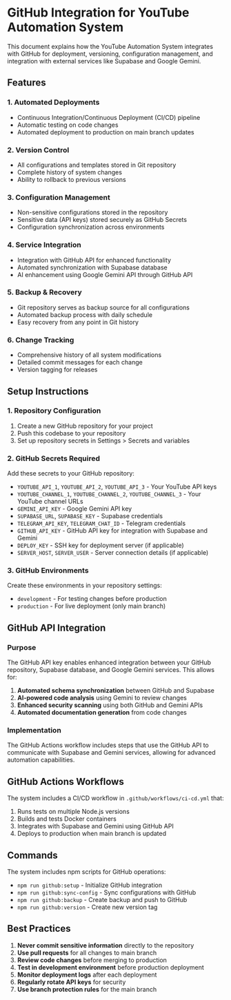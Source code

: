 # GitHub Integration for YouTube Automation System

This document explains how the YouTube Automation System integrates with GitHub for deployment, versioning, configuration management, and integration with external services like Supabase and Google Gemini.

## Features

### 1. Automated Deployments
- Continuous Integration/Continuous Deployment (CI/CD) pipeline
- Automatic testing on code changes
- Automated deployment to production on main branch updates

### 2. Version Control
- All configurations and templates stored in Git repository
- Complete history of system changes
- Ability to rollback to previous versions

### 3. Configuration Management
- Non-sensitive configurations stored in the repository
- Sensitive data (API keys) stored securely as GitHub Secrets
- Configuration synchronization across environments

### 4. Service Integration
- Integration with GitHub API for enhanced functionality
- Automated synchronization with Supabase database
- AI enhancement using Google Gemini API through GitHub API

### 5. Backup & Recovery
- Git repository serves as backup source for all configurations
- Automated backup process with daily schedule
- Easy recovery from any point in Git history

### 6. Change Tracking
- Comprehensive history of all system modifications
- Detailed commit messages for each change
- Version tagging for releases

## Setup Instructions

### 1. Repository Configuration
1. Create a new GitHub repository for your project
2. Push this codebase to your repository
3. Set up repository secrets in Settings > Secrets and variables

### 2. GitHub Secrets Required
Add these secrets to your GitHub repository:
- `YOUTUBE_API_1`, `YOUTUBE_API_2`, `YOUTUBE_API_3` - Your YouTube API keys
- `YOUTUBE_CHANNEL_1`, `YOUTUBE_CHANNEL_2`, `YOUTUBE_CHANNEL_3` - Your YouTube channel URLs
- `GEMINI_API_KEY` - Google Gemini API key
- `SUPABASE_URL`, `SUPABASE_KEY` - Supabase credentials
- `TELEGRAM_API_KEY`, `TELEGRAM_CHAT_ID` - Telegram credentials
- `GITHUB_API_KEY` - GitHub API key for integration with Supabase and Gemini
- `DEPLOY_KEY` - SSH key for deployment server (if applicable)
- `SERVER_HOST`, `SERVER_USER` - Server connection details (if applicable)

### 3. GitHub Environments
Create these environments in your repository settings:
- `development` - For testing changes before production
- `production` - For live deployment (only main branch)

## GitHub API Integration

### Purpose
The GitHub API key enables enhanced integration between your GitHub repository, Supabase database, and Google Gemini services. This allows for:

1. **Automated schema synchronization** between GitHub and Supabase
2. **AI-powered code analysis** using Gemini to review changes
3. **Enhanced security scanning** using both GitHub and Gemini APIs
4. **Automated documentation generation** from code changes

### Implementation
The GitHub Actions workflow includes steps that use the GitHub API to communicate with Supabase and Gemini services, allowing for advanced automation capabilities.

## GitHub Actions Workflows

The system includes a CI/CD workflow in `.github/workflows/ci-cd.yml` that:
1. Runs tests on multiple Node.js versions
2. Builds and tests Docker containers
3. Integrates with Supabase and Gemini using GitHub API
4. Deploys to production when main branch is updated

## Commands

The system includes npm scripts for GitHub operations:

- `npm run github:setup` - Initialize GitHub integration
- `npm run github:sync-config` - Sync configurations with GitHub
- `npm run github:backup` - Create backup and push to GitHub
- `npm run github:version` - Create new version tag

## Best Practices

1. **Never commit sensitive information** directly to the repository
2. **Use pull requests** for all changes to main branch
3. **Review code changes** before merging to production
4. **Test in development environment** before production deployment
5. **Monitor deployment logs** after each deployment
6. **Regularly rotate API keys** for security
7. **Use branch protection rules** for the main branch